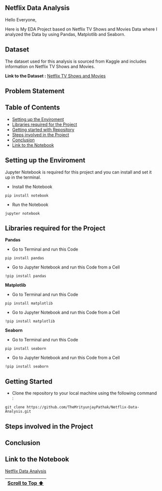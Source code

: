## Netflix Data Analysis

Hello Everyone,

Here is My EDA Project based on Netflix TV Shows and Movies Data where I analyzed the Data by using Pandas, Matplotlib and Seaborn.

## Dataset

The dataset used for this analysis is sourced from Kaggle and includes information on Netflix TV Shows and Movies.

**Link to the Dataset :** [Netflix TV Shows and Movies](https://www.kaggle.com/datasets/shivamb/netflix-shows)

## Problem Statement

## Table of Contents

- [Setting up the Enviroment](#setting-up-the-enviroment)
- [Libraries required for the Project](#libraries-required-for-the-project)
- [Getting started with Repository](#getting-started)
- [Steps involved in the Project](#steps-involved-in-the-project)
- [Conclusion](#conclusion)
- [Link to the Notebook](#link-to-the-notebook)

## Setting up the Enviroment

Jupyter Notebook is required for this project and you can install and set it up in the terminal.

- Install the Notebook
```
pip install notebook
```

- Run the Notebook
```
jupyter notebook
```

## Libraries required for the Project

**Pandas**

- Go to Terminal and run this Code
```
pip install pandas
```

- Go to Jupyter Notebook and run this Code from a Cell
```
!pip install pandas
```

**Matplotlib**

- Go to Terminal and run this Code
```
pip install matplotlib
```

- Go to Jupyter Notebook and run this Code from a Cell
```
!pip install matplotlib
```

**Seaborn**

- Go to Terminal and run this Code
```
pip install seaborn
```

- Go to Jupyter Notebook and run this Code from a Cell
```
!pip install seaborn
```

## Getting Started

- Clone the repository to your local machine using the following command :
```
git clone https://github.com/TheMrityunjayPathak/Netflix-Data-Analysis.git
```

## Steps involved in the Project

## Conclusion

## Link to the Notebook

[Netflix Data Analysis]()

| [Scroll to Top ⬆️](#netflix-data-analysis) |
|:---:|
